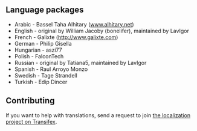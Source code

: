 ## Language packages
* Arabic - Bassel Taha Alhitary (www.alhitary.net)
* English - original by William Jacoby (bonelifer), maintained by LavIgor
* French - Galixte (http://www.galixte.com)
* German - Philip Gisella
* Hungarian - aszi77
* Polish - FalconTech
* Russian - original by Tatiana5, maintained by LavIgor
* Spanish - Raul Arroyo Monzo
* Swedish - Tage Strandell
* Turkish - Edip Dincer

## Contributing
If you want to help with translations, send a request to join [the localization project on Transifex](https://www.transifex.com/boardtools/quickreply/).
